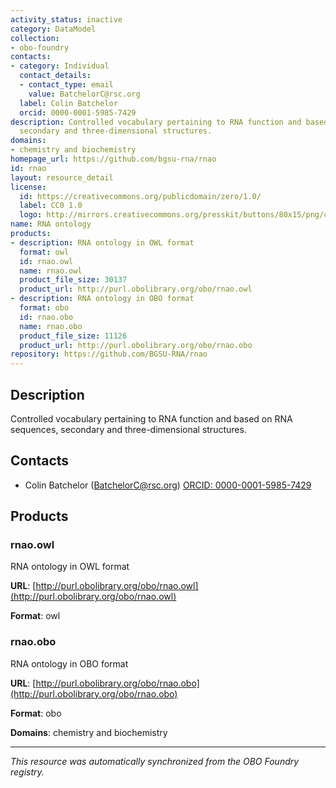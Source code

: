 ```yaml
---
activity_status: inactive
category: DataModel
collection:
- obo-foundry
contacts:
- category: Individual
  contact_details:
  - contact_type: email
    value: BatchelorC@rsc.org
  label: Colin Batchelor
  orcid: 0000-0001-5985-7429
description: Controlled vocabulary pertaining to RNA function and based on RNA sequences,
  secondary and three-dimensional structures.
domains:
- chemistry and biochemistry
homepage_url: https://github.com/bgsu-rna/rnao
id: rnao
layout: resource_detail
license:
  id: https://creativecommons.org/publicdomain/zero/1.0/
  label: CC0 1.0
  logo: http://mirrors.creativecommons.org/presskit/buttons/80x15/png/cc-zero.png
name: RNA ontology
products:
- description: RNA ontology in OWL format
  format: owl
  id: rnao.owl
  name: rnao.owl
  product_file_size: 30137
  product_url: http://purl.obolibrary.org/obo/rnao.owl
- description: RNA ontology in OBO format
  format: obo
  id: rnao.obo
  name: rnao.obo
  product_file_size: 11126
  product_url: http://purl.obolibrary.org/obo/rnao.obo
repository: https://github.com/BGSU-RNA/rnao
---
```

## Description

Controlled vocabulary pertaining to RNA function and based on RNA sequences, secondary and three-dimensional structures.

## Contacts

- Colin Batchelor (BatchelorC@rsc.org) [ORCID: 0000-0001-5985-7429](https://orcid.org/0000-0001-5985-7429)

## Products

### rnao.owl

RNA ontology in OWL format

**URL**: [http://purl.obolibrary.org/obo/rnao.owl](http://purl.obolibrary.org/obo/rnao.owl)

**Format**: owl

### rnao.obo

RNA ontology in OBO format

**URL**: [http://purl.obolibrary.org/obo/rnao.obo](http://purl.obolibrary.org/obo/rnao.obo)

**Format**: obo

**Domains**: chemistry and biochemistry

---

*This resource was automatically synchronized from the OBO Foundry registry.*